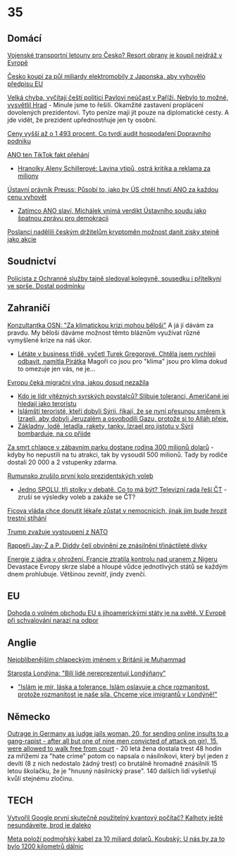 # 35

## Domácí

[Vojenské transportní letouny pro Česko? Resort obrany je koupil nejdráž v Evropě](https://www.denik.cz/veda-a-technika/mnisterstvo-obrany-cr-nakupuje-transportni-letouny-c-390-nejdraze-v-evrope.html)

[Česko koupí za půl miliardy elektromobily z Japonska, aby vyhovělo předpisu EU](https://www.novinky.cz/clanek/domaci-cesko-koupi-za-pul-miliardy-elektromobily-z-japonska-aby-vyhovelo-predpisu-eu-40500361)

[Velká chyba, vyčítají čeští politici Pavlovi neúčast v Paříži. Nebylo to možné, vysvětlil Hrad](https://cnn.iprima.cz/velka-chyba-mohl-si-podat-ruku-s-trumpem-cesti-politici-vycitaji-pavlovi-neucast-v-parizi-455690) - Minule jsme to řešili. Okamžité zastavení proplácení dovolených prezidentovi. Tyto peníze mají jít pouze na diplomatické cesty. A jde vidět, že prezident upřednostňuje jen ty osobní.

[Ceny vyšší až o 1 493 procent. Co tvrdí audit hospodaření Dopravního podniku](https://www.idnes.cz/zpravy/domaci/dpp-audit-hospodareni-petr-witowski-dodavatele.A241206_172704_domaci_stud)

[ANO ten TikTok fakt přehání](https://x.com/Posledniskaut/status/1865850198024425697)
 * [Hranolky Aleny Schillerové: Lavina vtipů, ostrá kritika a reklama za miliony](https://www.denik.cz/z_domova/hranolky-alena-schillerova.html)

[Ústavní právník Preuss: Působí to, jako by ÚS chtěl hnutí ANO za každou cenu vyhovět](https://www.novinky.cz/clanek/domaci-ustavni-pravnik-preuss-pusobi-to-jako-by-us-chtel-hnuti-ano-za-kazdou-cenu-vyhovet-40500521)
 * [Zatímco ANO slaví, Michálek vnímá verdikt Ústavního soudu jako špatnou zprávu pro demokracii](https://www.novinky.cz/clanek/domaci-zatimco-ano-slavi-michalek-vnima-verdikt-ustavniho-soudu-jako-spatnou-zpravu-pro-demokracii-40500482)

[Poslanci nadělili českým držitelům kryptoměn možnost danit zisky stejně jako akcie](https://www.e15.cz/kryptomeny/poslanci-nadelili-ceskym-drzitelum-kryptomen-moznost-danit-zisky-stejne-jako-akcie-1419984)



## Soudnictví

[Policista z Ochranné služby tajně sledoval kolegyně, sousedku i přítelkyni ve sprše. Dostal podmínku](https://www.novinky.cz/clanek/krimi-policista-z-ochranne-sluzby-tajne-sledoval-kolegyne-sousedku-i-pritelkyni-ve-sprse-dostal-podminku-40500387)

## Zahraničí

[Konzultantka OSN: "Za klimatickou krizi mohou běloši"](https://x.com/stillgray/status/1866016465738162508) A já jí dávám za pravdu. My běloši dáváme možnost těmto bláznům využívat různé vymyšlené krize na náš úkor.
 * [Létáte v business třídě, vyčetl Turek Gregorové. Chtěla jsem rychleji odbavit, namítla Pirátka](https://cnn.iprima.cz/turek-vycetl-gregorove-letani-v-business-tride-chtela-jsem-rychlejsi-odbaveni-haji-se-455560) Magoři co jsou pro "klima" jsou pro klima dokud to omezuje jen vás, ne je...

[Evropu čeká migrační vlna, jakou dosud nezažila](https://www.novinky.cz/clanek/domaci-evropu-ceka-migracni-vlna-jakou-dosud-nezazila-40500246)
 * [Kdo je lídr vítězných syrských povstalců? Slibuje toleranci, Američané jej hledají jako teroristu](https://www.novinky.cz/clanek/zahranicni-blizky-a-stredni-vychod-kdo-je-lidr-viteznych-syrskych-povstalcu-slibuje-toleranci-americane-jej-hledaji-jako-teroristu-40500272)
 * [Islámští teroristé, kteří dobyli Sýrii, říkají, že se nyní přesunou směrem k Izraeli, aby dobyli Jeruzalém a osvobodili Gazu, protože si to Alláh přeje.](https://x.com/RadioGenoa/status/1866006134202499570)
 * [Základny, lodě, letadla, rakety, tanky. Izrael pro jistotu v Sýrii bombarduje, na co přijde](https://www.novinky.cz/clanek/zahranicni-blizky-a-stredni-vychod-zakladny-lode-letadla-rakety-tanky-izrael-pro-jistotu-v-syrii-bombarduje-na-co-prijde-40500529)

[Za smrt chlapce v zábavním parku dostane rodina 300 milionů dolarů](https://www.idnes.cz/zpravy/zahranicni/soud-odskodneni-smrt-ditete-zabavni-park-florida.A241206_152051_zahranicni_herp) - kdyby ho nepustili na tu atrakci, tak by vysoudil 500 milionů. Tady by rodiče dostali 20 000 a 2 vstupenky zdarma.

[Rumunsko zrušilo první kolo prezidentských voleb](https://www.novinky.cz/clanek/zahranicni-evropa-rumunsko-zrusilo-prvni-kolo-prezidentskych-voleb-40500139)
 * [Jedno SPOLU, tři stolky v debatě. Co to má být? Televizní rada řeší ČT](https://www.parlamentnilisty.cz/arena/monitor/Jedno-SPOLU-tri-stolky-v-debate-Co-to-ma-byt-Televizni-rada-resi-CT-758301) - zruší se výsledky voleb a zakáže se ČT?

[Ficova vláda chce donutit lékaře zůstat v nemocnicích, jinak jim bude hrozit trestní stíhání](https://www.novinky.cz/clanek/zahranicni-evropa-ficova-vlada-chce-donutit-lekare-zustat-v-nemocnicich-jinak-jim-bude-hrozit-trestni-stihani-40500243)

[Trump zvažuje vystoupení z NATO](https://www.novinky.cz/clanek/zahranicni-amerika-trump-zvazuje-vystoupeni-z-nato-40500263)

[Rappeři Jay-Z a P. Diddy čelí obvinění ze znásilnění třináctileté dívky](https://www.novinky.cz/clanek/zahranicni-rapperi-jay-z-a-p-diddy-celi-obvineni-ze-znasilneni-trinactilete-divky-40500317)

[Energie z jádra v ohrožení. Francie ztratila kontrolu nad uranem z Nigeru](https://www.idnes.cz/zpravy/zahranicni/francie-niger-uran-jaderne-elektrarny-energie-evropa.A241209_182114_zahranicni_ceve) Devastace Evropy skrze slabé a hloupé vůdce jednotlivých států se každým dnem prohlubuje. Většinou zevnitř, jindy zvenčí.

## EU

[Dohoda o volném obchodu EU s jihoamerickými státy je na světě. V Evropě při schvalování narazí na odpor](https://www.novinky.cz/clanek/zahranicni-evropa-eu-uzavrela-dohodu-se-zememi-mercosur-schvalovani-v-zemich-unie-bude-obtizne-40500154)

## Anglie

[Nejoblíbenějším chlapeckým jménem v Británii je Muhammad](https://www.novinky.cz/clanek/zahranicni-evropa-nejoblibenejsim-chlapeckym-jmenem-v-britanii-je-muhammad-40500051)

[Starosta Londýna: "Bílí lidé nereprezentují Londýňany"](https://x.com/iamyesyouareno/status/1865306577856520672)
  *  ["Islám je mír, láska a tolerance. Islám oslavuje a chce rozmanitost, protože rozmanitost je naše síla. Chceme více imigrantů v Londýně!"](https://x.com/RadioGenoa/status/1865335420407484509)

## Německo

[Outrage in Germany as judge jails woman, 20, for sending online insults to a gang-rapist - after all but one of nine men convicted of attack on girl, 15, were allowed to walk free from court](https://www.dailymail.co.uk/news/article-13568079/Germany-judge-jails-woman-insults-gang-rapist-convicted-attack-girl.html) - 20 letá žena dostala trest 48 hodin za mřížemi za "hate crime" potom co napsala o násilníkovi, který byl jeden z devíti (8 z nich nedostalo žádný trest) co brutálně hromadně znásilnili 15 letou školačku, že je "hnusný násilnický prase". 140 dalších lidí vyšetřují kvůli stejnému zločinu.

## TECH

[Vytvořil Google první skutečně použitelný kvantový počítač? Kalhoty ještě nesundávejte, brod je daleko](https://www.lupa.cz/clanky/vytvoril-google-prvni-skutecne-pouzitelny-kvantovy-pocitac-kalhoty-jeste-nesundavejte-brod-je-daleko/)

[Meta položí podmořský kabel za 10 miliard dolarů. Koubský: U nás by za to bylo 1200 kilometrů dálnic](https://plus.rozhlas.cz/meta-polozi-podmorsky-kabel-za-10-miliard-dolaru-koubsky-u-nas-za-bylo-1200-9367799?player=on)

